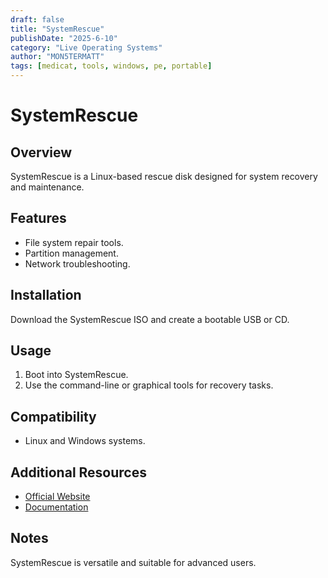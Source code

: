 ```yaml
---
draft: false
title: "SystemRescue"
publishDate: "2025-6-10"
category: "Live Operating Systems"
author: "MON5TERMATT"
tags: [medicat, tools, windows, pe, portable]
---
```


# SystemRescue

## Overview
SystemRescue is a Linux-based rescue disk designed for system recovery and maintenance.

## Features
- File system repair tools.
- Partition management.
- Network troubleshooting.

## Installation
Download the SystemRescue ISO and create a bootable USB or CD.

## Usage
1. Boot into SystemRescue.
2. Use the command-line or graphical tools for recovery tasks.

## Compatibility
- Linux and Windows systems.

## Additional Resources
- [Official Website](https://www.system-rescue.org/)
- [Documentation](https://www.system-rescue.org/manual/)

## Notes
SystemRescue is versatile and suitable for advanced users.